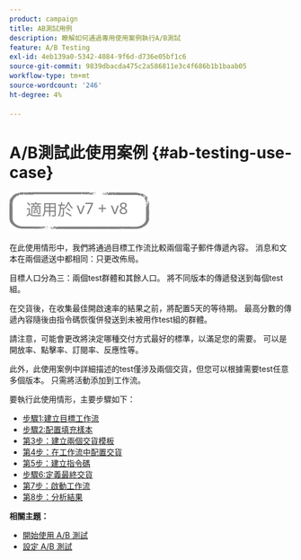 ```yaml
---
product: campaign
title: AB測試用例
description: 瞭解如何通過專用使用案例執行A/B測試
feature: A/B Testing
exl-id: 4eb139a0-5342-4084-9f6d-d736e05bf1c6
source-git-commit: 9839dbacda475c2a586811e3c4f686b1b1baab05
workflow-type: tm+mt
source-wordcount: '246'
ht-degree: 4%

---
```


# A/B測試此使用案例 {#ab-testing-use-case}

![](../../assets/common.svg)

在此使用情形中，我們將通過目標工作流比較兩個電子郵件傳遞內容。 消息和文本在兩個遞送中都相同：只更改佈局。

目標人口分為三：兩個test群體和其餘人口。 將不同版本的傳遞發送到每個test組。

在交貨後，在收集最佳開啟速率的結果之前，將配置5天的等待期。 最高分數的傳遞內容隨後由指令碼恢復併發送到未被用作test組的群體。

請注意，可能會更改將決定哪種交付方式最好的標準，以滿足您的需要。 可以是開放率、點擊率、訂閱率、反應性等。

此外，此使用案例中詳細描述的test僅涉及兩個交貨，但您可以根據需要test任意多個版本。 只需將活動添加到工作流。

要執行此使用情形，主要步驟如下：

* [步驟1:建立目標工作流](a-b-testing-uc-targeting-workflow.md)
* [步驟2:配置填充樣本](a-b-testing-uc-population-samples.md)
* [第3步：建立兩個交貨模板](a-b-testing-uc-delivery-templates.md)
* [第4步：在工作流中配置交貨](a-b-testing-uc-configuring-deliveries.md)
* [第5步：建立指令碼](a-b-testing-uc-script.md)
* [步驟6:定義最終交貨](a-b-testing-uc-final-delivery.md)
* [第7步：啟動工作流](a-b-testing-uc-start-workflow.md)
* [第8步：分析結果](a-b-testing-uc-analyzing.md)

**相關主題：**

* [開始使用 A/B 測試](get-started-a-b-testing.md)
* [設定 A/B 測試](configuring-a-b-testing.md)
